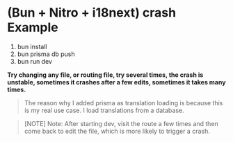 # (Bun + Nitro + i18next) crash Example

1. bun install
2. bun prisma db push
3. bun run dev

**Try changing any file, or routing file, try several times, the crash is unstable, sometimes it crashes after a few edits, sometimes it takes many times.**

> The reason why I added prisma as translation loading is because this is my real use case. I load translations from a database.

> [NOTE]
> Note: After starting dev, visit the route a few times and then come back to edit the file, which is more likely to trigger a crash.